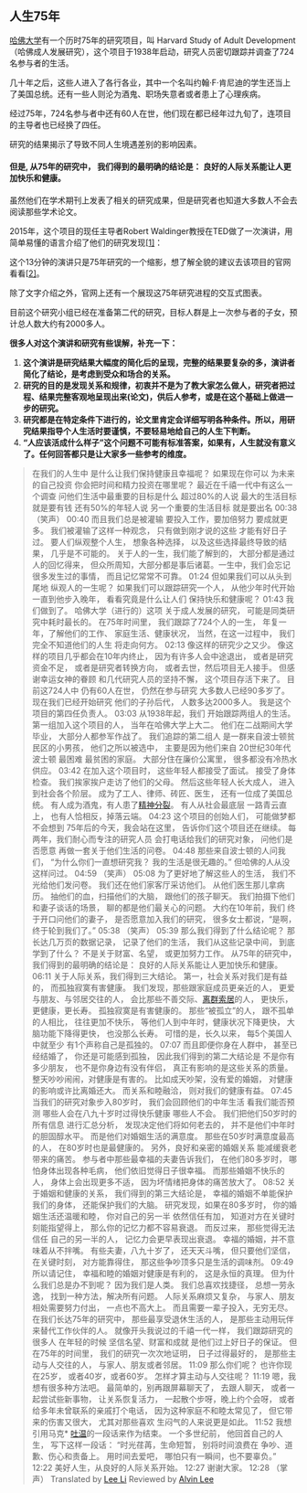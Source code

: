## 人生75年

[哈佛大学](https://www.zhihu.com/search?q=哈佛大学&search_source=Entity&hybrid_search_source=Entity&hybrid_search_extra={"sourceType"%3A"answer"%2C"sourceId"%3A471656305})有一个历时75年的研究项目，叫 Harvard Study of Adult Development（哈佛成人发展研究），这个项目于1938年启动，研究人员密切跟踪并调查了724名参与者的生活。

几十年之后，这些人进入了各行各业，其中一个名叫约翰·F·肯尼迪的学生还当上了美国总统。还有一些人则沦为酒鬼、职场失意者或者患上了心理疾病。

经过75年，724名参与者中还有60人在世，他们现在都已经年过九旬了，连项目的主导者也已经换了四任。

研究的结果揭示了导致不同人生境遇差别的影响因素。

#### 但是, 从75年的研究中， 我们得到的最明确的结论是： 良好的人际关系能让人更加快乐和健康。

虽然他们在学术期刊上发表了相关的研究成果，但是研究者也知道大多数人不会去阅读那些学术论文。

2015年，这个项目的现任主导者Robert Waldinger教授在TED做了一次演讲，用简单易懂的语言介绍了他们的研究发现[[1\]](https://www.zhihu.com/question/290003248/answer/471656305#ref_1)：

这个13分钟的演讲只是75年研究的一个缩影，想了解全貌的建议去该项目的官网看看[[2\]](https://www.zhihu.com/question/290003248/answer/471656305#ref_2)。

除了文字介绍之外，官网上还有一个展现这75年研究进程的交互式图表。

目前这个研究小组已经在准备第二代的研究，目标人群是上一次参与者的子女，预计总人数大约有2000多人。

**很多人对这个演讲和研究有些误解，补充一下：**

1. **这个演讲是研究结果大幅度的简化后的呈现，完整的结果要复杂的多，演讲者简化了结论，是考虑到受众和场合的关系。**
2. **研究的目的是发现关系和规律，初衷并不是为了教大家怎么做人，研究者把过程、结果完整客观地呈现出来(论文)，供后人参考，或是在这个基础上做进一步的研究。**
3. **研究都是在特定条件下进行的，论文里肯定会详细写明各种条件。所以，用研究结果指导个人生活时要谨慎，不要轻易地给自己的人生下判断。**
4. **“人应该活成什么样子”这个问题不可能有标准答案，如果有，人生就没有意义了。任何回答都只是让大家多一些参考的维度。**

>在我们的人生中 是什么让我们保持健康且幸福呢？ 如果现在你可以 为未来的自己投资 你会把时间和精力投资在哪里呢？ 最近在千禧一代中有这么一个调查 问他们生活中最重要的目标是什么 超过80%的人说 最大的生活目标就是要有钱 还有50%的年轻人说 另一个重要的生活目标 就是要出名
>00:38
>（笑声）
>00:40
>而且我们总是被灌输 要投入工作，要加倍努力 要成就更多。 我们被灌输了这样一种观念， 只有做到刚才说的这些 才能有好日子过。 要人们纵观整个人生， 想象各种选择， 以及这些选择最终导致的结果， 几乎是不可能的。 关于人的一生，我们能了解到的， 大部分都是通过人的回忆得来， 但众所周知，大部分都是事后诸葛。一生中，我们会忘记很多发生过的事情， 而且记忆常常不可靠。
>01:24
>但如果我们可以从头到尾地 纵观人的一生呢？ 如果我们可以跟踪研究一个人， 从他少年时代开始 一直到他步入晚年， 看看究竟是什么让人们 保持快乐和健康呢？
>01:43
>我们做到了。 哈佛大学（进行的）这项 关于成人发展的研究， 可能是同类研究中耗时最长的。 在75年时间里， 我们跟踪了724个人的一生， 年复一年，了解他们的工作、 家庭生活、健康状况， 当然，在这一过程中， 我们完全不知道他们的人生 将走向何方。
>02:13
>像这样的研究少之又少。 像这样的项目几乎都会在10年内终止， 因为有许多人会中途退出， 或者是研究资金不足， 或者是研究者转换方向， 或者去世，然后项目无人接手。 但感谢幸运女神的眷顾 和几代研究人员的坚持不懈， 这个项目存活下来了。 目前这724人中 仍有60人在世， 仍然在参与研究 大多数人已经90多岁了。 现在我们已经开始研究 他们的子孙后代， 人数多达2000多人。 我是这个项目的第四任负责人。
>03:03
>从1938年起，我们 开始跟踪两组人的生活。 第一组加入这个项目的人， 当年在哈佛大学上大二。 他们在二战期间大学毕业， 大部分人都参军作战了。 我们追踪的第二组人 是一群来自波士顿贫民区的小男孩， 他们之所以被选中， 主要是因为他们来自 20世纪30年代波士顿 最困难 最贫困的家庭。 大部分住在廉价公寓里， 很多都没有冷热水供应。
>03:42
>在加入这个项目时， 这些年轻人都接受了面试。 接受了身体检查。 我们挨家挨户走访了他们的父母。 然后这些年轻人长大成人， 进入到社会各个阶层。 成为了工人、律师、砖匠、医生， 还有一位成了美国总统。 有人成为酒鬼，有人患了[精神分裂](https://www.zhihu.com/search?q=精神分裂&search_source=Entity&hybrid_search_source=Entity&hybrid_search_extra={"sourceType"%3A"answer"%2C"sourceId"%3A471656305})。 有人从社会最底层 一路青云直上， 也有人恰相反，掉落云端。
>04:23
>这个项目的创始人们， 可能做梦都不会想到 75年后的今天，我会站在这里， 告诉你们这个项目还在继续。 每两年，我们耐心而专注的研究人员 会打电话给我们的研究对象， 问他们是否愿意 再做一套关于他们生活的问卷。
>04:48
>那些来自波士顿的人问我们， “为什么你们一直想研究我？ 我的生活是很无趣的。” 但哈佛的人从没这样问过。
>04:59
>（笑声）
>05:08
>为了更好地了解这些人的生活， 我们不光给他们发问卷。 我们还在他们家客厅采访他们。 从他们医生那儿拿病历。 抽他们的血，扫描他们的大脑， 跟他们的孩子聊天。 我们拍摄下他们和妻子谈话的场景， 聊的都是他们最关心的问题。 大约在10年前，我们 终于开口问他们的妻子， 是否愿意加入我们的研究， 很多女士都说，“是啊， 终于轮到我们了。”
>05:38
>（笑声）
>05:39
>那么我们得到了什么结论呢？ 那长达几万页的数据记录， 记录了他们的生活， 我们从这些记录中间， 到底学到了什么？ 不是关于财富、名望， 或更加努力工作。 从75年的研究中， 我们得到的最明确的结论是： 良好的人际关系能让人更加快乐和健康。
>06:11
>关于人际关系，我们得到三大结论。 第一，社会关系对我们是有益的， 而孤独寂寞有害健康。 我们发现，那些跟家庭成员更亲近的人， 更爱与朋友、与邻居交往的人， 会比那些不善交际、[离群索居](https://www.zhihu.com/search?q=离群索居&search_source=Entity&hybrid_search_source=Entity&hybrid_search_extra={"sourceType"%3A"answer"%2C"sourceId"%3A471656305})的人， 更快乐，更健康，更长寿。 孤独寂寞是有害健康的。 那些“被孤立”的人， 跟不孤单的人相比， 往往更加不快乐， 等他们人到中年时，健康状况下降更快， 大脑功能下降得更快， 也没那么长寿。 可惜的是，长久以来， 每5个美国人中就至少 有1个声称自己是孤独的。
>07:07
>而且即便你身在人群中， 甚至已经结婚了， 你还是可能感到孤独， 因此我们得到的第二大结论是 不是你有多少朋友， 也不是你身边有没有伴侣， 真正有影响的是这些关系的质量。 整天吵吵闹闹，对健康是有害的。 比如成天吵架，没有爱的婚姻， 对健康的影响或许比离婚还大。 而关系和睦融洽， 则对我们的健康有益。
>07:45
>当我们的研究对象步入80岁时， 我们会回顾他们的中年生活 看我们能否预测 哪些人会在八九十岁时过得快乐健康 哪些人不会。 我们把他们50岁时的所有信息 进行汇总分析， 发现决定他们将如何老去的， 并不是他们中年时的胆固醇水平。 而是他们对婚姻生活的满意度。 那些在50岁时满意度最高的人， 在80岁时也是最健康的。 另外，良好和亲密的婚姻关系 能减缓衰老带来的痛苦。 参与者中那些最幸福的夫妻告诉我们， 在他们80多岁时， 哪怕身体出现各种毛病， 他们依旧觉得日子很幸福。 而那些婚姻不快乐的人， 身体上会出现更多不适， 因为坏情绪把身体的痛苦放大了。
>08:52
>关于婚姻和健康的关系， 我们得到的第三大结论是， 幸福的婚姻不单能保护我们的身体， 还能保护我们的大脑。 研究发现，如果在80多岁时， 你的婚姻生活还温暖和睦， 你对自己的另一半 依然信任有加， 知道对方在关键时刻能指望得上， 那么你的记忆力都不容易衰退。 而反过来， 那些觉得无法信任 自己的另一半的人， 记忆力会更早表现出衰退。 幸福的婚姻，并不意味着从不拌嘴。 有些夫妻，八九十岁了， 还天天斗嘴， 但只要他们坚信，在关键时刻， 对方能靠得住， 那这些争吵顶多只是生活的调味剂。
>09:49
>所以请记住， 幸福和睦的婚姻对健康是有利的， 这是永恒的真理。 但为什么我们总是办不到呢？ 因为我们是人类。 我们总喜欢找捷径， 总想一劳永逸， 找到一种方法，解决所有问题。 人际关系麻烦又复杂， 与家人、朋友相处需要努力付出， 一点也不高大上。 而且需要一辈子投入，无穷无尽。 在我们长达75年的研究中， 那些最享受退休生活的人， 是那些主动用玩伴 来替代工作伙伴的人。 就像开头我说过的千禧一代一样， 我们跟踪研究的很多人 在年轻的时候 坚信名望、财富和成就 是他们过上好日子的保证。 但在75年的时间里， 我们的研究一次次地证明， 日子过得最好的， 是那些主动与人交往的人， 与家人、朋友或者邻居。
>11:09
>那么你们呢？ 也许你现在25岁， 或者40岁，或者60岁。 怎样才算主动与人交往呢？
>11:19
>嗯，我想有很多种方法吧。 最简单的，别再跟屏幕聊天了， 去跟人聊天， 或者一起尝试些新事物， 让关系恢复活力， 一起散个步呀，晚上约个会呀， 或者给多年未曾联系的亲戚打个电话， 因为这种家庭不和睦太常见了， 但它带来的伤害又很大， 尤其对那些喜欢 生闷气的人来说更是如此。
>11:52
>我想引用马克* [吐温](https://www.zhihu.com/search?q=吐温&search_source=Entity&hybrid_search_source=Entity&hybrid_search_extra={"sourceType"%3A"answer"%2C"sourceId"%3A471656305})的一段话来作为结束。 一个多世纪前， 他回首自己的人生， 写下这样一段话： “时光荏苒，生命短暂， 别将时间浪费在 争吵、道歉、伤心和责备上。 用时间去爱吧， 哪怕只有一瞬间，也不要辜负。”
>12:22
>美好人生，从良好的人际关系开始。
>12:27
>谢谢大家。
>12:28
>（掌声）
>Translated by [Lee Li](https://www.ted.com/profiles/1213653)
>Reviewed by [Alvin Lee](https://www.ted.com/profiles/3770275)